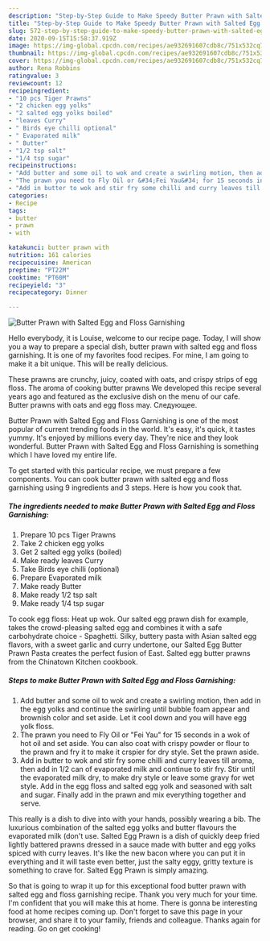 ```yaml
---
description: "Step-by-Step Guide to Make Speedy Butter Prawn with Salted Egg and Floss Garnishing"
title: "Step-by-Step Guide to Make Speedy Butter Prawn with Salted Egg and Floss Garnishing"
slug: 572-step-by-step-guide-to-make-speedy-butter-prawn-with-salted-egg-and-floss-garnishing
date: 2020-09-15T15:58:37.919Z
image: https://img-global.cpcdn.com/recipes/ae932691607cdb8c/751x532cq70/butter-prawn-with-salted-egg-and-floss-garnishing-recipe-main-photo.jpg
thumbnail: https://img-global.cpcdn.com/recipes/ae932691607cdb8c/751x532cq70/butter-prawn-with-salted-egg-and-floss-garnishing-recipe-main-photo.jpg
cover: https://img-global.cpcdn.com/recipes/ae932691607cdb8c/751x532cq70/butter-prawn-with-salted-egg-and-floss-garnishing-recipe-main-photo.jpg
author: Rena Robbins
ratingvalue: 3
reviewcount: 12
recipeingredient:
- "10 pcs Tiger Prawns"
- "2 chicken egg yolks"
- "2 salted egg yolks boiled"
- "leaves Curry"
- " Birds eye chilli optional"
- " Evaporated milk"
- " Butter"
- "1/2 tsp salt"
- "1/4 tsp sugar"
recipeinstructions:
- "Add butter and some oil to wok and create a swirling motion, then add in the egg yolks and continue the swirling until bubble foam appear and brownish color and set aside. Let it cool down and you will have egg yolk floss."
- "The prawn you need to Fly Oil or &#34;Fei Yau&#34; for 15 seconds in a wok of hot oil and set aside. You can also coat with crispy powder or flour to the prawn and fry it to make it crspier for dry style. Set the prawn aside."
- "Add in butter to wok and stir fry some chilli and curry leaves till aroma, then add in 1/2 can of evaporated milk and continue to stir fry. Stir until the evaporated milk dry, to make dry style or leave some gravy for wet style. Add in the egg floss and salted egg yolk and seasoned with salt and sugar. Finally add in the prawn and mix everything together and serve."
categories:
- Recipe
tags:
- butter
- prawn
- with

katakunci: butter prawn with 
nutrition: 161 calories
recipecuisine: American
preptime: "PT22M"
cooktime: "PT60M"
recipeyield: "3"
recipecategory: Dinner

---
```



![Butter Prawn with Salted Egg and Floss Garnishing](https://img-global.cpcdn.com/recipes/ae932691607cdb8c/751x532cq70/butter-prawn-with-salted-egg-and-floss-garnishing-recipe-main-photo.jpg)

Hello everybody, it is Louise, welcome to our recipe page. Today, I will show you a way to prepare a special dish, butter prawn with salted egg and floss garnishing. It is one of my favorites food recipes. For mine, I am going to make it a bit unique. This will be really delicious.

These prawns are crunchy, juicy, coated with oats, and crispy strips of egg floss. The aroma of cooking butter prawns We developed this recipe several years ago and featured as the exclusive dish on the menu of our cafe. Butter prawns with oats and egg floss may. Следующее.

Butter Prawn with Salted Egg and Floss Garnishing is one of the most popular of current trending foods in the world. It's easy, it's quick, it tastes yummy. It's enjoyed by millions every day. They're nice and they look wonderful. Butter Prawn with Salted Egg and Floss Garnishing is something which I have loved my entire life.


To get started with this particular recipe, we must prepare a few components. You can cook butter prawn with salted egg and floss garnishing using 9 ingredients and 3 steps. Here is how you cook that.

<!--inarticleads1-->

##### The ingredients needed to make Butter Prawn with Salted Egg and Floss Garnishing:

1. Prepare 10 pcs Tiger Prawns
1. Take 2 chicken egg yolks
1. Get 2 salted egg yolks (boiled)
1. Make ready leaves Curry
1. Take  Birds eye chilli (optional)
1. Prepare  Evaporated milk
1. Make ready  Butter
1. Make ready 1/2 tsp salt
1. Make ready 1/4 tsp sugar


To cook egg floss: Heat up wok. Our salted egg prawn dish for example, takes the crowd-pleasing salted egg and combines it with a safe carbohydrate choice - Spaghetti. Silky, buttery pasta with Asian salted egg flavors, with a sweet garlic and curry undertone, our Salted Egg Butter Prawn Pasta creates the perfect fusion of East. Salted egg butter prawns from the Chinatown Kitchen cookbook. 

<!--inarticleads2-->

##### Steps to make Butter Prawn with Salted Egg and Floss Garnishing:

1. Add butter and some oil to wok and create a swirling motion, then add in the egg yolks and continue the swirling until bubble foam appear and brownish color and set aside. Let it cool down and you will have egg yolk floss.
1. The prawn you need to Fly Oil or &#34;Fei Yau&#34; for 15 seconds in a wok of hot oil and set aside. You can also coat with crispy powder or flour to the prawn and fry it to make it crspier for dry style. Set the prawn aside.
1. Add in butter to wok and stir fry some chilli and curry leaves till aroma, then add in 1/2 can of evaporated milk and continue to stir fry. Stir until the evaporated milk dry, to make dry style or leave some gravy for wet style. Add in the egg floss and salted egg yolk and seasoned with salt and sugar. Finally add in the prawn and mix everything together and serve.


This really is a dish to dive into with your hands, possibly wearing a bib. The luxurious combination of the salted egg yolks and butter flavours the evaporated milk (don&#39;t use. Salted Egg Prawn is a dish of quickly deep fried lightly battered prawns dressed in a sauce made with butter and egg yolks spiced with curry leaves. It&#39;s like the new bacon where you can put it in everything and it will taste even better, just the salty eggy, gritty texture is something to crave for. Salted Egg Prawn is simply amazing. 

So that is going to wrap it up for this exceptional food butter prawn with salted egg and floss garnishing recipe. Thank you very much for your time. I'm confident that you will make this at home. There is gonna be interesting food at home recipes coming up. Don't forget to save this page in your browser, and share it to your family, friends and colleague. Thanks again for reading. Go on get cooking!
